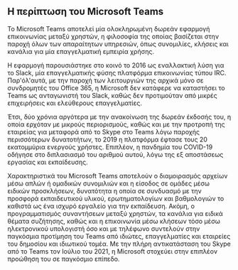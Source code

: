
## Η περίπτωση του Microsoft Teams

Το Microsoft Teams αποτελεί μία ολοκληρωμένη δωρεάν εφαρμογή επικοινωνίας μεταξύ χρηστών, η φιλοσοφία της οποίας βασίζεται στην παροχή όλων των απαραίτητων υπηρεσιών, όπως συνομιλίες, κλήσεις και κανάλια για μία επαγγελματική 
εμπειρία χρήσης.

Η εφαρμογή παρουσιάστηκε στο κοινό το 2016 ως εναλλακτική λύση για το Slack, μία επαγγελματικής φύσης πλατφόρμα επικοινωνίας τύπου IRC. Παρ'όλ'αυτά, με την παροχή των λειτουργιών της αρχικά μόνο σε συνδρομητές του Office 365, 
η Microsoft δεν κατάφερε να καταστήσει το Teams ως ανταγωνιστή του Slack, καθώς δεν προτιμούταν από μικρές επιχειρήσεις και ελεύθερους επαγγελματίες. 

Έτσι, δύο χρόνια αργότερα με την ανακοίνωση της δωρεάν έκδοσής του, η οποία 
ερχόταν με μικρούς περιορισμούς, καθώς και με την προτροπή της εταιρείας για μεταφορά από το Skype στο Teams λόγω παροχής περισσότερων δυνατοτήτων, το 2019 η πλατφόρμα έφτασε τους 20 εκατομμύρια ενεργούς χρήστες. Επιπλέον,
η πανδημία του COVID-19 οδήγησε στο διπλασιασμό του αριθμού αυτού, λόγω της εξ αποστάσεως εργασίας και εκπαίδευσης.

Χαρακτηριστικά του Microsoft Teams αποτελούν ο διαμοιρασμός αρχείων μέσω απλών ή ομαδικών συνομιλιών και η είσοδος σε ομάδες μέσω ειδικών προσκλήσεων, δυνατότητα η οποία σε συνδυασμό με την προσφορά εκπαιδευτικού υλικού, ερωτηματολογίων
και βαθμολογιών το καθιστά ως ένα ισχυρό εργαλείο για την εκπαίδευση. Ακόμη, ο προγραμματισμός συναντήσεων μεταξύ χρηστών, τα κανάλια για ειδικά θέματα συζήτησης, καθώς και η επικοινωνία μέσω κλήσεων τόσο μέσω ηλεκτρονικού 
υπολογιστή όσο και με τηλέφωνο συντελούν στην παγκόσμια προτίμηση του Teams από ιδιώτες, επαγγελματίες και εταιρείες του δημοσίου και ιδιωτικού τομέα. Με την πλήρη αντικατάσταση του Skype από το Teams τον Ιούλιο του 2021, η
Microsoft στοχεύει στην επιπλέον προώθηση του σε παγκόσμιο επίπεδο.
